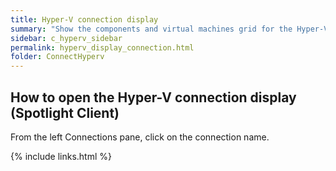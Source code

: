 ```yaml
---
title: Hyper-V connection display
summary: "Show the components and virtual machines grid for the Hyper-V connection."
sidebar: c_hyperv_sidebar
permalink: hyperv_display_connection.html
folder: ConnectHyperv
---
```


## How to open the Hyper-V connection display (Spotlight Client)

From the left Connections pane, click on the connection name.

{% include links.html %}
